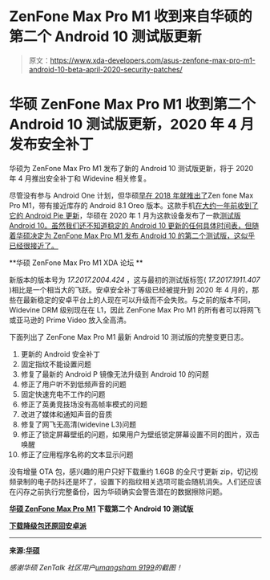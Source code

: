 # ZenFone Max Pro M1 收到来自华硕的第二个 Android 10 测试版更新

> 原文：<https://www.xda-developers.com/asus-zenfone-max-pro-m1-android-10-beta-april-2020-security-patches/>

# 华硕 ZenFone Max Pro M1 收到第二个 Android 10 测试版更新，2020 年 4 月发布安全补丁

华硕为 ZenFone Max Pro M1 发布了新的 Android 10 测试版更新，将于 2020 年 4 月推出安全补丁和 Widevine 相关修复。

尽管没有参与 Android One 计划，但华硕[早在 2018 年就推出了](https://www.xda-developers.com/asus-zenfone-max-pro-m1-launch/)Zen fone Max Pro M1，带有接近库存的 Android 8.1 Oreo 版本。这款手机[在大约一年前收到了它的 Android Pie 更新](https://www.xda-developers.com/asus-zenfone-max-pro-m1-m2-android-pie-update-india/)，华硕在 2020 年 1 月为这款设备发布了一款[测试版 Android 10。虽然我们还不知道稳定的 Android 10 更新的任何具体时间表，但随着华硕决定为 ZenFone Max Pro M1 发布 Android 10 的第二个测试版，这似乎已经很接近了。](https://www.xda-developers.com/asus-zenfone-max-pro-m1-android-10-official-beta/)

**华硕 ZenFone Max Pro M1 XDA 论坛 **

新版本的版本号为 *17.2017.2004.424* ，这与最初的测试版标签( *17.2017.1911.407* )相比是一个相当大的飞跃。安卓安全补丁等级已经被提升到 2020 年 4 月的，那些在最新稳定的安卓平台上的人现在可以升级而不会失败。与之前的版本不同，Widevine DRM 级别现在在 L1，因此 ZenFone Max Pro M1 的所有者可以将网飞或亚马逊的 Prime Video 放入全高清。

下面列出了 ZenFone Max Pro M1 最新 Android 10 测试版的完整变更日志。

1.  更新的 Android 安全补丁
2.  固定指纹不能设置问题
3.  修复了最新的 Android P 镜像无法升级到 Android 10 的问题
4.  修正了用户听不到低频声音的问题
5.  固定快速充电不工作的问题
6.  修正了英勇竞技场没有高帧率模式的问题
7.  改进了媒体和通知声音的音质
8.  修复了网飞无高清(widevine L3)问题
9.  修正了锁定屏幕壁纸的问题，如果用户为壁纸锁定屏幕设置不同的图片，双击唤醒
10.  修正了应用程序名称的文本显示问题

没有增量 OTA 包，感兴趣的用户只好下载重约 1.6GB 的全尺寸更新 zip，切记视频录制的电子防抖还是坏了，设置下的指纹相关选项可能会随机消失。人们还应该在闪存之前执行完整备份，因为华硕确实会警告潜在的数据擦除问题。

**[华硕 ZenFone Max Pro M1](https://dlcdnets.asus.com/pub/ASUS/ZenFone/ZB601KL/UL-ASUS_X00T-WW-17.2017.2004.424-user.zip) 下载第二个 Android 10 测试版**

**[下载降级包还原回安卓派](https://dlcdnets.asus.com/pub/ASUS/ZenFone/ZB601KL/UL-ASUS_X00T-WW-16.2017.1912.060.999-user.zip)**

* * *

**来源:[华硕](https://www.asus.com/in/Phone/ZenFone-Max-Pro-M1-ZB601KL/HelpDesk_Download/)**

*感谢华硕 ZenTalk 社区用户[umangsham 9199](https://zentalk.asus.com/en/discussion/comment/77014/#Comment_77014)的截图！*